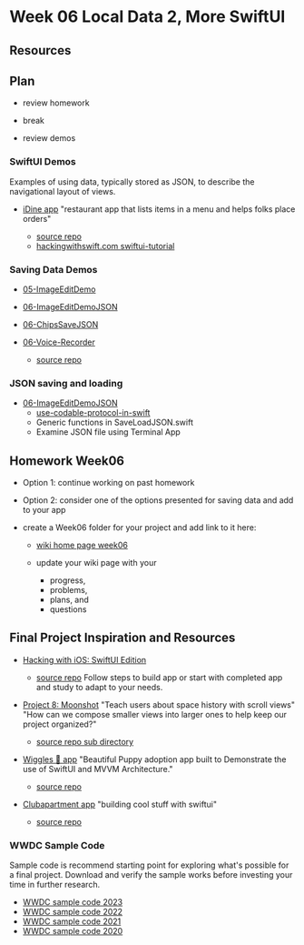 # Week 06 Local Data 2, More SwiftUI

## Resources

## Plan

- review homework

- break

- review demos

### SwiftUI Demos

Examples of using data, typically stored as JSON, to describe the navigational layout of views.

- [iDine app](https://github.com/molab-itp/06-iDine)
  "restaurant app that lists items in a menu and helps folks place orders"

  - [source repo](https://github.com/twostraws/iDine)
  - [hackingwithswift.com swiftui-tutorial](https://www.hackingwithswift.com/quick-start/swiftui/swiftui-tutorial-building-a-complete-project)

### Saving Data Demos

- [05-ImageEditDemo](https://github.com/molab-itp/05-ImageEditDemo)

- [06-ImageEditDemoJSON](https://github.com/molab-itp/06-ImageEditDemoJSON/)

- [06-ChipsSaveJSON](https://github.com/molab-itp/06-ChipsSaveJSON)

- [06-Voice-Recorder](https://github.com/molab-itp/06-Voice-Recorder)
  - [source repo](https://github.com/pinlunhuang/Voice-Recorder)

### JSON saving and loading

- [06-ImageEditDemoJSON](https://github.com/molab-itp/06-ImageEditDemoJSON)
  - [use-codable-protocol-in-swift](https://www.kodeco.com/books/swift-cookbook/v1.0/chapters/4-use-codable-protocol-in-swift)
  - Generic functions in SaveLoadJSON.swift
  - Examine JSON file using Terminal App

## Homework Week06

- Option 1: continue working on past homework

- Option 2: consider one of the options presented for saving data and add to your app

- create a Week06 folder for your project and add link to it here:

  - [wiki home page week06](https://github.com/molab-itp/content-2024-01/wiki#week-06-homework)

  - update your wiki page with your
    - progress,
    - problems,
    - plans, and
    - questions

## Final Project Inspiration and Resources

- [Hacking with iOS: SwiftUI Edition](https://www.hackingwithswift.com/books/ios-swiftui/)

  - [source repo](https://github.com/twostraws/HackingWithSwift)
    Follow steps to build app or start with completed app and study to adapt to your needs.

- [Project 8: Moonshot](https://www.hackingwithswift.com/books/ios-swiftui/moonshot-introduction)
  "Teach users about space history with scroll views"
  "How can we compose smaller views into larger ones to help keep our project organized?"

  - [source repo sub directory](https://github.com/twostraws/HackingWithSwift/tree/main/SwiftUI/project8)

- [Wiggles 🐶 app](https://github.com/molab-itp/06-Wiggles-iOS)
  "Beautiful Puppy adoption app built to Demonstrate the use of SwiftUI and MVVM Architecture."

  - [source repo](https://github.com/sameersyd/Wiggles-iOS)

- [Clubapartment app](https://github.com/molab-itp/06-swiftui.builds)
  "building cool stuff with swiftui"

  - [source repo](https://github.com/FranckNdame/swiftui.builds)

### WWDC Sample Code

Sample code is recommend starting point for exploring what's possible for a final project.
Download and verify the sample works before investing your time in further research.

- [WWDC sample code 2023](https://developer.apple.com/sample-code/wwdc/2023/)
- [WWDC sample code 2022](https://developer.apple.com/sample-code/wwdc/2022/)
- [WWDC sample code 2021](https://developer.apple.com/sample-code/wwdc/2021/)
- [WWDC sample code 2020](https://developer.apple.com/sample-code/wwdc/2020/)
